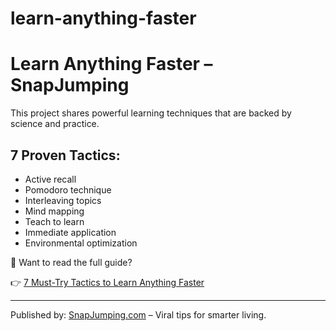 # learn-anything-faster

# Learn Anything Faster – SnapJumping

This project shares powerful learning techniques that are backed by science and practice.

## 7 Proven Tactics:
- Active recall  
- Pomodoro technique  
- Interleaving topics  
- Mind mapping  
- Teach to learn  
- Immediate application  
- Environmental optimization

📘 Want to read the full guide?

👉 [7 Must-Try Tactics to Learn Anything Faster](https://snapjumping.com/7-must-try-tactics-to-learn-anything-faster/)

---

Published by: [SnapJumping.com](https://snapjumping.com) – Viral tips for smarter living.
